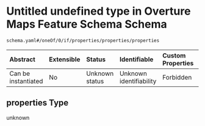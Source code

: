 # Untitled undefined type in Overture Maps Feature Schema Schema

```txt
schema.yaml#/oneOf/0/if/properties/properties/properties
```



| Abstract            | Extensible | Status         | Identifiable            | Custom Properties | Additional Properties | Access Restrictions | Defined In                                                                                     |
| :------------------ | :--------- | :------------- | :---------------------- | :---------------- | :-------------------- | :------------------ | :--------------------------------------------------------------------------------------------- |
| Can be instantiated | No         | Unknown status | Unknown identifiability | Forbidden         | Allowed               | none                | [schema.yaml\*](../../../../../../../tmp/jsonschema/schema/schema.yaml "open original schema") |

## properties Type

unknown
